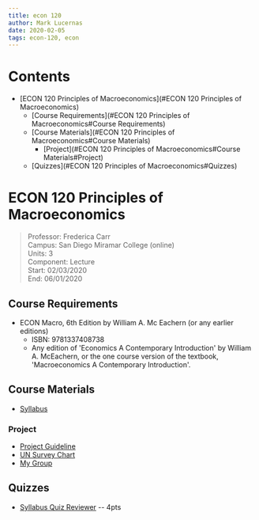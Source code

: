 ```yaml
---
title: econ 120
author: Mark Lucernas
date: 2020-02-05
tags: econ-120, econ
---
```


# Contents
  - [ECON 120 Principles of Macroeconomics](#ECON 120 Principles of Macroeconomics)
    - [Course Requirements](#ECON 120 Principles of Macroeconomics#Course Requirements)
    - [Course Materials](#ECON 120 Principles of Macroeconomics#Course Materials)
      - [Project](#ECON 120 Principles of Macroeconomics#Course Materials#Project)
    - [Quizzes](#ECON 120 Principles of Macroeconomics#Quizzes)

# ECON 120 Principles of Macroeconomics
> Professor: Frederica Carr<br>
> Campus: San Diego Miramar College (online)<br>
> Units: 3<br>
> Component: Lecture<br>
> Start: 02/03/2020<br>
> End: 06/01/2020<br>

## Course Requirements

  * ECON Macro, 6th Edition by William A. Mc Eachern (or any earlier editions)
    - ISBN: 9781337408738
    - Any edition of 'Economics A Contemporary Introduction' by
      William A. McEachern, or the one course version of the textbook,
      'Macroeconomics A Contemporary Introduction'.

## Course Materials

  * [Syllabus](file:./media/econ120_syllabus.pdf)

### Project

  * [Project Guideline](file:./media/econ-120_projectGuidlines.pdf)
  * [UN Survey Chart](file:./media/econ-120_UNSurveryChart.png)
  * [My Group](group_project/project)

## Quizzes

  * [Syllabus Quiz Reviewer](quizzes/reviewer/syllabus) -- 4pts


